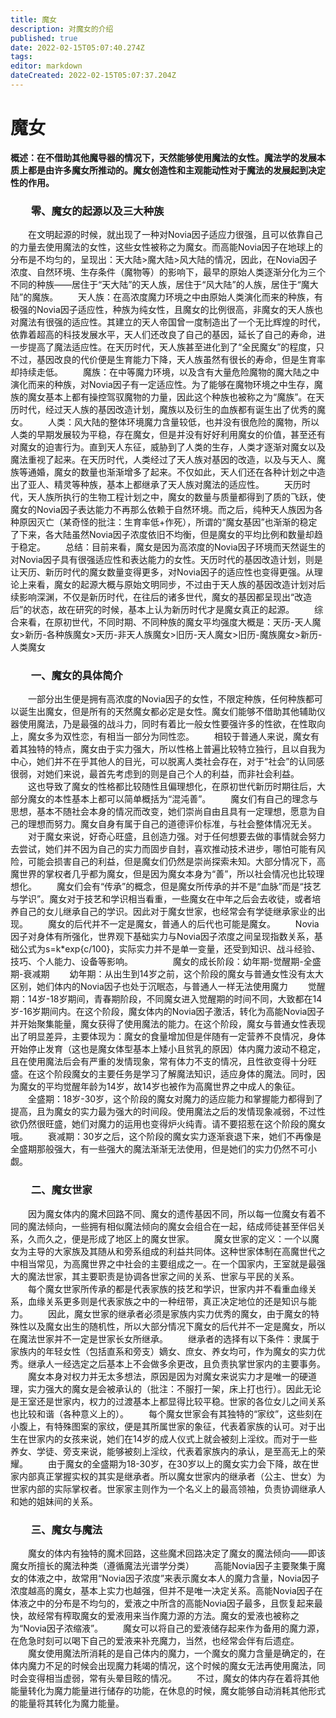 ```yaml
---
title: 魔女
description: 对魔女的介绍
published: true
date: 2022-02-15T05:07:40.274Z
tags: 
editor: markdown
dateCreated: 2022-02-15T05:07:37.204Z
---
```


# 魔女
**概述：在不借助其他魔导器的情况下，天然能够使用魔法的女性。魔法学的发展本质上都是由许多魔女所推动的。魔女创造性和主观能动性对于魔法的发展起到决定性的作用。**


### 　　零、魔女的起源以及三大种族
　　在文明起源的时候，就出现了一种对Novia因子适应力很强，且可以依靠自己的力量去使用魔法的女性，这些女性被称之为魔女。而高能Novia因子在地球上的分布是不均匀的，呈现出：天大陆>魔大陆>风大陆的情况，因此，在Novia因子浓度、自然环境、生存条件（魔物等）的影响下，最早的原始人类逐渐分化为三个不同的种族——居住于“天大陆”的天人族，居住于“风大陆”的人族，居住于“魔大陆”的魔族。
　　天人族：在高浓度魔力环境之中由原始人类演化而来的种族，有极强的Novia因子适应性，种族为纯女性，且魔女的比例很高，非魔女的天人族也对魔法有很强的适应性。其建立的天人帝国曾一度制造出了一个无比辉煌的时代，依靠着超高的科技发展水平，天人们还改良了自己的基因，延长了自己的寿命，进一步提高了魔法适应性。在天历时代，天人族甚至进化到了“全民魔女”的程度，只不过，基因改良的代价便是生育能力下降，天人族虽然有很长的寿命，但是生育率却持续走低。
　　魔族：在中等魔力环境，以及含有大量危险魔物的魔大陆之中演化而来的种族，对Novia因子有一定适应性。为了能够在魔物环境之中生存，魔族的魔女基本上都有操控驾驭魔物的力量，因此这个种族也被称之为“魔族”。在天历时代，经过天人族的基因改造计划，魔族以及衍生的血族都有诞生出了优秀的魔女。
　　人类：风大陆的整体环境魔力含量较低，也并没有很危险的魔物，所以人类的早期发展较为平稳，存在魔女，但是并没有好好利用魔女的价值，甚至还有对魔女的迫害行为。直到天人东征，威胁到了人类的生存，人类才逐渐对魔女以及魔法重视了起来。在天历时代，人类经过了天人族对基因的改造，以及与天人、魔族等通婚，魔女的数量也渐渐增多了起来。不仅如此，天人们还在各种计划之中造出了亚人、精灵等种族，基本上都继承了天人族对魔法的适应性。
　　天历时代，天人族所执行的生物工程计划之中，魔女的数量与质量都得到了质的飞跃，使魔女的Novia因子表达能力不再那么依赖于自然环境。而之后，纯种天人族因为各种原因灭亡（某奇怪的批注：生育率低+作死），所谓的“魔女基因”也渐渐的稳定了下来，各大陆虽然Novia因子浓度依旧不均衡，但是魔女的平均比例和数量却趋于稳定。
　　总结：目前来看，魔女是因为高浓度的Novia因子环境而天然诞生的对Novia因子具有很强适应性和表达能力的女性。天历时代的基因改造计划，则是让天历、新历时代的魔女数量变得更多，对Novia因子的适应性也变得更强。从理论上来看，魔女的起源大概与原始文明同步，不过由于天人族的基因改造计划对后续影响深渊，不仅是新历时代，在往后的诸多世代，魔女的基因都呈现出“改造后”的状态，故在研究的时候，基本上认为新历时代才是魔女真正的起源。
　　综合来看，在原初世代，不同时期、不同种族的魔女平均强度大概是：天历-天人魔女>新历-各种族魔女>天历-非天人族魔女>旧历-天人魔女>旧历-魔族魔女>新历-人类魔女
　　
　　
### 　　一、魔女的具体简介
　　一部分出生便是拥有高浓度的Novia因子的女性，不限定种族，任何种族都可以诞生出魔女，但是所有的天然魔女都必定是女性。魔女们能够不借助其他辅助仪器使用魔法，乃是最强的战斗力，同时有着比一般女性要强许多的性欲，在性取向上，魔女多为双性恋，有相当一部分为同性恋。
　　相较于普通人来说，魔女有着其独特的特点，魔女由于实力强大，所以性格上普遍比较特立独行，且以自我为中心，她们并不在乎其他人的目光，可以脱离人类社会存在，对于“社会”的认同感很弱，对她们来说，最首先考虑到的则是自己个人的利益，而非社会利益。
　　这也导致了魔女的性格都比较随性且偏理想化，在原初世代新历时期往后，大部分魔女的本性基本上都可以简单概括为“混沌善”。
　　魔女们有自己的理念与思想，基本不随社会本身的情况而改变，她们崇尚自由且具有一定理想，愿意为自己的理想而努力。魔女自身有属于自己的道德评价标准，与社会整体情况无关。
　　对于魔女来说，好奇心旺盛，且创造力强。对于任何想要去做的事情就会努力去尝试，她们并不因为自己的实力而固步自封，喜欢推动技术进步，哪怕可能有风险，可能会损害自己的利益，但是魔女们仍然是崇尚探索未知。大部分情况下，高魔世界的掌权者几乎都为魔女，但是因为魔女本身为“善”，所以社会情况也比较理想化。
　　魔女们会有“传承”的概念，但是魔女所传承的并不是“血脉”而是“技艺与学识”。魔女对于技艺和学识相当看重，一些魔女在中年之后会去收徒，或者培养自己的女儿继承自己的学识。因此对于魔女世家，也经常会有学徒继承家业的出现。
　　魔女的后代并不一定是魔女，普通人的后代也可能是魔女。
　　Novia因子对身体有所强化，世界观下基础实力与Novia因子浓度之间呈现指数关系，基础公式为s=k*exp{c/100}，实际实力并不是单一变量，还受到知识、战斗经验、技巧、个人能力、设备等影响。
　　
　　魔女的成长阶段：幼年期-觉醒期-全盛期-衰减期
　　幼年期：从出生到14岁之前，这个阶段的魔女与普通女性没有太大区别，她们体内的Novia因子也处于沉眠态，与普通人一样无法使用魔力
　　觉醒期：14岁-18岁期间，青春期阶段，不同魔女进入觉醒期的时间不同，大致都在14岁-16岁期间内。在这个阶段，魔女体内的Novia因子激活，转化为高能Novia因子并开始聚集能量，魔女获得了使用魔法的能力。在这个阶段，魔女与普通女性表现出了明显差异，主要体现为：魔女的食量增加但是伴随有一定营养不良情况，身体开始停止发育（这也是魔女体型基本上矮小且贫乳的原因）体内魔力波动不稳定，且在使用魔法后会有严重的发情现象，常有体力不支的情况，且性欲变得十分旺盛。在这个阶段魔女的主要任务是学习了解魔法知识，适应身体的魔法。同时，因为魔女的平均觉醒年龄为14岁，故14岁也被作为高魔世界之中成人的象征。
　　全盛期：18岁-30岁，这个阶段的魔女对魔力的适应能力和掌握能力都得到了提高，且为魔女的实力最为强大的时间段。使用魔法之后的发情现象减弱，不过性欲仍然很旺盛，她们对魔力的运用也变得炉火纯青。请不要招惹在这个阶段的魔女哦。
　　衰减期：30岁之后，这个阶段的魔女实力逐渐衰退下来，她们不再像是全盛期那般强大，有一些强大的魔法渐渐无法使用，但是她们的实力仍然不可小觑。
　　
### 　　二、魔女世家
　　因为魔女体内的魔术回路不同、魔女的遗传基因不同，所以每一位魔女有着不同的魔法倾向，一些拥有相似魔法倾向的魔女会组合在一起，结成师徒甚至伴侣关系，久而久之，便是形成了地区上的魔女世家。
　　魔女世家的定义：一个以魔女为主导的大家族及其随从和旁系组成的利益共同体。这种世家体制在高魔世代之中相当常见，为高魔世界之中社会的主要组成之一。在一个国家内，王室就是最强大的魔法世家，其主要职责是协调各世家之间的关系、世家与平民的关系。
　　每个魔女世家所传承的都是代表家族的技艺和学识，世家内并不看重血缘关系，血缘关系更多则是代表家族之中的一种纽带，真正决定地位的还是知识与能力。
　　因此，魔女世家的继承者必须是家族内实力优秀的魔女，由于魔女的特殊性以及魔女出生的随机性，所以大部分情况下魔女的后代并不一定是魔女，所以在魔法世家并不一定是世家长女所继承。
　　继承者的选择有以下条件：隶属于家族内的年轻女性（包括直系和旁支）嫡女、庶女、养女均可，作为魔女的实力优秀。继承人一经选定之后基本上不会做多余更改，且负责执掌世家内的主要事务。
　　魔女本身对权力并无太多想法，原因是因为对魔女来说实力才是唯一的硬道理，实力强大的魔女是会被承认的（批注：不服打一架，床上打也行）。因此无论是王室还是世家内，权力的过渡基本上都显得比较平稳。世家的各位女儿之间关系也比较和谐（各种意义上的）。
　　每个魔女世家会有其独特的“家纹”，这些刻在小腹上，有特殊图案的家纹，便是其所属世家的象征，代表着家族的认可。对于出生在世家内的女孩来说，她们在14岁的成人仪式上就会被刻上淫纹。而对于一些养女、学徒、旁支来说，能够被刻上淫纹，代表着家族内的承认，是至高无上的荣耀。
　　由于魔女的全盛期为18-30岁，在30岁以上的魔女实力会下降，故在世家内部真正掌握实权的其实是继承者。所以魔女世家内的继承者（公主、世女）为世家内部的实际掌权者。世家家主则作为一个名义上的最高领袖，负责协调继承人和她的姐妹间的关系。
　　
　　
### 　　三、魔女与魔法
　　魔女的体内有独特的魔术回路，这些魔术回路决定了魔女的魔法倾向——即该魔女所擅长的魔法种类（遵循魔法光谱学分类）
　　高能Novia因子主要聚集于魔女的体液之中，故常用“Novia因子浓度”来表示魔女本人的魔力含量，Novia因子浓度越高的魔女，基本上实力也越强，但并不是唯一决定关系。高能Novia因子在体液之中的分布是不均匀的，爱液之中所含的高能Novia因子最多，且恢复起来最快，故经常有榨取魔女的爱液用来当作魔力源的方法。魔女的爱液也被称之为“Novia因子浓缩液”。
　　魔女可以将自己的爱液储存起来作为备用的魔力源，在危急时刻可以喝下自己的爱液来补充魔力，当然，也经常会伴有后遗症。
　　魔女使用魔法所消耗的是自己体内的魔力，一个魔女的魔力含量是确定的，在体内魔力不足的时候会出现魔力耗竭的情况，这个时候的魔女无法再使用魔法，同时会变得相当虚弱，常有头晕目眩的情况。
　　不过，魔女的体内存在着将其他能量转化为魔力能量进行储存的功能，在休息的时候，魔女能够自动消耗其他形式的能量将其转化为魔力能量。
　　
